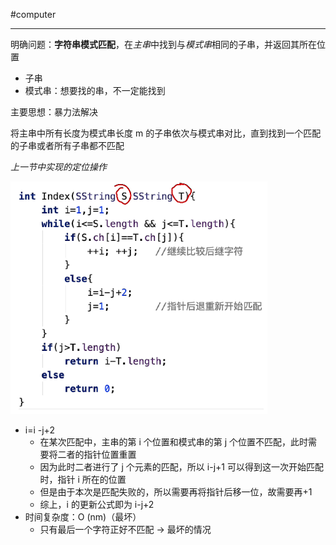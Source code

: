 #computer 

---

明确问题：**字符串模式匹配**，在*主串*中找到与*模式串*相同的子串，并返回其所在位置

- 子串
- 模式串：想要找的串，不一定能找到

主要思想：暴力法解决

将主串中所有长度为模式串长度 m 的子串依次与模式串对比，直到找到一个匹配的子串或者所有子串都不匹配

*上一节中实现的定位操作*

![](../../img/Pasted%20image%2020231213173549.png)

- i=i -j+2
	- 在某次匹配中，主串的第 i 个位置和模式串的第 j 个位置不匹配，此时需要将二者的指针位置重置
	- 因为此时二者进行了 j 个元素的匹配，所以 i-j+1 可以得到这一次开始匹配时，指针 i 所在的位置
	- 但是由于本次是匹配失败的，所以需要再将指针后移一位，故需要再+1
	- 综上，i 的更新公式即为 i-j+2
- 时间复杂度：O (nm)（最坏）
	- 只有最后一个字符正好不匹配 -> 最坏的情况










